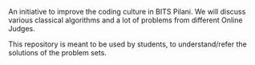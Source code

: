An initiative to improve the coding culture in BITS Pilani.
We will discuss various classical algorithms and a lot of problems from different Online Judges.

This repository is meant to be used by students, to understand/refer the solutions of the problem sets. 
